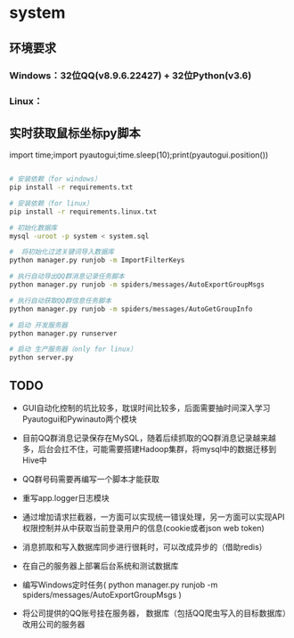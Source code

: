 system
=====================

## 环境要求
### Windows：32位QQ(v8.9.6.22427) + 32位Python(v3.6)
### Linux：

## 实时获取鼠标坐标py脚本
import time;import pyautogui;time.sleep(10);print(pyautogui.position())

```bash

# 安装依赖（for windows）
pip install -r requirements.txt

# 安装依赖（for linux）
pip install -r requirements.linux.txt

# 初始化数据库
mysql -uroot -p system < system.sql

#  将初始化过滤关键词导入数据库
python manager.py runjob -m ImportFilterKeys

# 执行自动导出QQ群消息记录任务脚本
python manager.py runjob -m spiders/messages/AutoExportGroupMsgs

# 执行自动获取QQ群信息任务脚本
python manager.py runjob -m spiders/messages/AutoGetGroupInfo

# 启动 开发服务器
python manager.py runserver

# 启动 生产服务器（only for linux）
python server.py

```

## TODO

- GUI自动化控制的坑比较多，耽误时间比较多，后面需要抽时间深入学习Pyautogui和Pywinauto两个模块
- 目前QQ群消息记录保存在MySQL，随着后续抓取的QQ群消息记录越来越多，后台会扛不住，可能需要搭建Hadoop集群，将mysql中的数据迁移到Hive中
- QQ群号码需要再编写一个脚本才能获取
- 重写app.logger日志模块
- 通过增加请求拦截器，一方面可以实现统一错误处理，另一方面可以实现API权限控制并从中获取当前登录用户的信息(cookie或者json web token)
- 消息抓取和写入数据库同步进行很耗时，可以改成异步的（借助redis）

- 在自己的服务器上部署后台系统和测试数据库
- 编写Windows定时任务( python manager.py runjob -m spiders/messages/AutoExportGroupMsgs )
- 将公司提供的QQ账号挂在服务器， 数据库（包括QQ爬虫写入的目标数据库）改用公司的服务器
